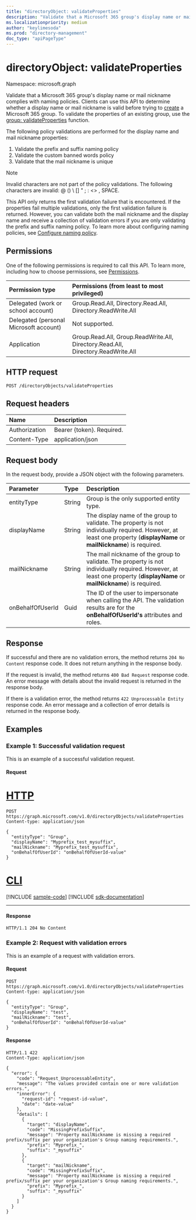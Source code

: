 ```yaml
---
title: "directoryObject: validateProperties"
description: "Validate that a Microsoft 365 group's display name or mail nickname complies with naming policies."
ms.localizationpriority: medium
author: "keylimesoda"
ms.prod: "directory-management"
doc_type: "apiPageType"
---
```


# directoryObject: validateProperties

Namespace: microsoft.graph

Validate that a Microsoft 365 group's display name or mail nickname complies with naming policies.  Clients can use this API to determine whether a display name or mail nickname is valid before trying to [create](group-post-groups.md) a Microsoft 365 group. To validate the properties of an existing group, use the [group: validateProperties](group-validateproperties.md) function.

The following policy validations are performed for the display name and mail nickname properties:
1. Validate the prefix and suffix naming policy
2. Validate the custom banned words policy
3. Validate that the mail nickname is unique

> [!NOTE]
> Invalid characters are not part of the policy validations. The following characters are invalid: @ () \ \[] " ; : <> , SPACE.

This API only returns the first validation failure that is encountered. If the properties fail multiple validations, only the first validation failure is returned. However, you can validate both the mail nickname and the display name and receive a collection of validation errors if you are only validating the prefix and suffix naming policy. To learn more about configuring naming policies, see [Configure naming policy](/azure/active-directory/users-groups-roles/groups-naming-policy#configure-naming-policy-in-powershell).

## Permissions
One of the following permissions is required to call this API. To learn more, including how to choose permissions, see [Permissions](/graph/permissions-reference).

|Permission type      | Permissions (from least to most privileged)              |
|:--------------------|:---------------------------------------------------------|
|Delegated (work or school account) | Group.Read.All, Directory.Read.All, Directory.ReadWrite.All |
|Delegated (personal Microsoft account) | Not supported.    |
|Application | Group.Read.All, Group.ReadWrite.All, Directory.Read.All, Directory.ReadWrite.All |

## HTTP request
<!-- { "blockType": "ignored" } -->
``` http
POST /directoryObjects/validateProperties
```

## Request headers

| Name           | Description      |
|:---------------|:-----------------|
| Authorization  | Bearer {token}. Required.    |
| Content-Type   | application/json |

## Request body
In the request body, provide a JSON object with the following parameters.

| Parameter    | Type   |Description|
|:---------------|:--------|:----------|
|entityType|String| Group is the only supported entity type. |
|displayName|String| The display name of the group to validate. The property is not individually required. However, at least one property (**displayName** or **mailNickname**) is required. |
|mailNickname|String| The mail nickname of the group to validate. The property is not individually required. However, at least one property (**displayName** or **mailNickname**) is required. |
|onBehalfOfUserId|Guid| The ID of the user to impersonate when calling the API. The validation results are for the **onBehalfOfUserId's** attributes and roles. |

## Response

If successful and there are no validation errors, the method returns `204 No Content` response code. It does not return anything in the response body.

If the request is invalid, the method returns `400 Bad Request` response code. An error message with details about the invalid request is returned in the response body.

If there is a validation error, the method returns `422 Unprocessable Entity` response code. An error message and a collection of error details is returned in the response body.

## Examples

### Example 1: Successful validation request
This is an example of a successful validation request.

#### Request

# [HTTP](#tab/http)
<!-- {
  "blockType": "request",
  "name": "directoryobject_validateproperties"
}-->
``` http
POST https://graph.microsoft.com/v1.0/directoryObjects/validateProperties
Content-type: application/json

{
  "entityType": "Group",
  "displayName": "Myprefix_test_mysuffix",
  "mailNickname": "Myprefix_test_mysuffix",
  "onBehalfOfUserId": "onBehalfOfUserId-value"
}
```

# [CLI](#tab/cli)
[!INCLUDE [sample-code](../includes/snippets/cli/directoryobject-validateproperties-cli-snippets.md)]
[!INCLUDE [sdk-documentation](../includes/snippets/snippets-sdk-documentation-link.md)]

---

#### Response
<!-- {
  "blockType": "response",
  "truncated": true
} -->
```http
HTTP/1.1 204 No Content
```


### Example 2: Request with validation errors
This is an example of a request with validation errors.

#### Request
```http
POST https://graph.microsoft.com/v1.0/directoryObjects/validateProperties
Content-type: application/json

{
  "entityType": "Group",
  "displayName": "test",
  "mailNickname": "test",
  "onBehalfOfUserId": "onBehalfOfUserId-value"
}
```

#### Response
```http
HTTP/1.1 422
Content-Type: application/json

{
  "error": {
    "code": "Request_UnprocessableEntity",
    "message": "The values provided contain one or more validation errors.",
    "innerError": {
      "request-id": "request-id-value",
      "date": "date-value"
    },
    "details": [
      {
        "target": "displayName",
        "code": "MissingPrefixSuffix",
        "message": "Property mailNickname is missing a required prefix/suffix per your organization's Group naming requirements.",
        "prefix": "Myprefix_",
        "suffix": "_mysuffix"
      },
      {
        "target": "mailNickname",
        "code": "MissingPrefixSuffix",
        "message": "Property mailNickname is missing a required prefix/suffix per your organization's Group naming requirements.",
        "prefix": "Myprefix_",
        "suffix": "_mysuffix"
      }
    ]
  }
}
```

<!-- uuid: 8fcb5dbc-d5aa-4681-8e31-b001d5168d79
2015-10-25 14:57:30 UTC -->
<!-- {
  "type": "#page.annotation",
  "description": "directoryObject: validateProperties",
  "keywords": "",
  "section": "documentation",
  "tocPath": "",
  "suppressions": [
  ]
}-->

